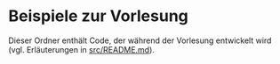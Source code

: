 # Beispiele zur Vorlesung

Dieser Ordner enthält Code, der während der Vorlesung entwickelt wird
(vgl. Erläuterungen in [src/README.md](../../../../README.md)).
